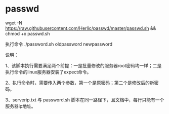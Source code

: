 # passwd

wget -N https://raw.githubusercontent.com/Herlic/passwd/master/passwd.sh && chmod +x passwd.sh

执行命令
./password.sh oldpassword newpassword

说明：

1、该脚本执行需要满足两个前提：一是批量修改的服务器root密码均一样；二是执行命令的linux服务器安装了expect命令。

2、执行命令时，需要传入两个参数，第一个是原密码；第二个是修改后的新密码。

3、serverip.txt 与 password.sh 脚本在同一路径下，且文档中，每行只能有一个服务器ip地址。
